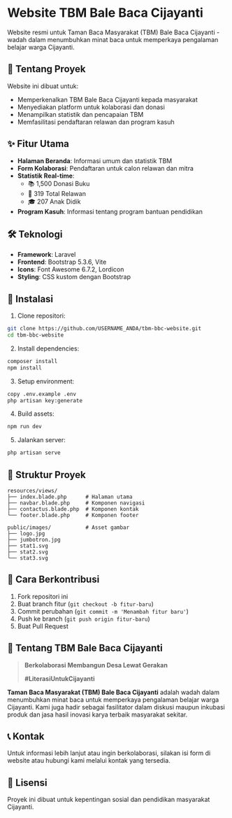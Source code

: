 # Website TBM Bale Baca Cijayanti

Website resmi untuk Taman Baca Masyarakat (TBM) Bale Baca Cijayanti - wadah dalam menumbuhkan minat baca untuk memperkaya pengalaman belajar warga Cijayanti.

## 🎯 Tentang Proyek

Website ini dibuat untuk:
- Memperkenalkan TBM Bale Baca Cijayanti kepada masyarakat
- Menyediakan platform untuk kolaborasi dan donasi
- Menampilkan statistik dan pencapaian TBM
- Memfasilitasi pendaftaran relawan dan program kasuh

## ✨ Fitur Utama

- **Halaman Beranda**: Informasi umum dan statistik TBM
- **Form Kolaborasi**: Pendaftaran untuk calon relawan dan mitra
- **Statistik Real-time**: 
  - 📚 1,500 Donasi Buku
  - 👥 319 Total Relawan
  - 🎓 207 Anak Didik
- **Program Kasuh**: Informasi tentang program bantuan pendidikan

## 🛠️ Teknologi

- **Framework**: Laravel
- **Frontend**: Bootstrap 5.3.6, Vite
- **Icons**: Font Awesome 6.7.2, Lordicon
- **Styling**: CSS kustom dengan Bootstrap

## 🚀 Instalasi

1. Clone repositori:
```bash
git clone https://github.com/USERNAME_ANDA/tbm-bbc-website.git
cd tbm-bbc-website
```

2. Install dependencies:
```bash
composer install
npm install
```

3. Setup environment:
```bash
copy .env.example .env
php artisan key:generate
```

4. Build assets:
```bash
npm run dev
```

5. Jalankan server:
```bash
php artisan serve
```

## 📁 Struktur Proyek

```
resources/views/
├── index.blade.php      # Halaman utama
├── navbar.blade.php     # Komponen navigasi
├── contactus.blade.php  # Komponen kontak
└── footer.blade.php     # Komponen footer

public/images/           # Asset gambar
├── logo.jpg
├── jumbotron.jpg
├── stat1.svg
├── stat2.svg
└── stat3.svg
```

## 🤝 Cara Berkontribusi

1. Fork repositori ini
2. Buat branch fitur (`git checkout -b fitur-baru`)
3. Commit perubahan (`git commit -m 'Menambah fitur baru'`)
4. Push ke branch (`git push origin fitur-baru`)
5. Buat Pull Request

## 📖 Tentang TBM Bale Baca Cijayanti

> **Berkolaborasi Membangun Desa Lewat Gerakan**
> 
> **#LiterasiUntukCijayanti**

**Taman Baca Masyarakat (TBM) Bale Baca Cijayanti** adalah wadah dalam menumbuhkan minat baca untuk memperkaya pengalaman belajar warga Cijayanti. Kami juga hadir sebagai fasilitator dalam diskusi maupun inkubasi produk dan jasa hasil inovasi karya terbaik masyarakat sekitar.

## 📞 Kontak

Untuk informasi lebih lanjut atau ingin berkolaborasi, silakan isi form di website atau hubungi kami melalui kontak yang tersedia.

## 📄 Lisensi

Proyek ini dibuat untuk kepentingan sosial dan pendidikan masyarakat Cijayanti.
